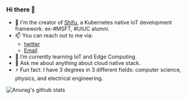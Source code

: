 ### Hi there 👋

- 🔭 I'm the creator of [Shifu](https://github.com/edgenesis/shifu), a Kubernetes native IoT development framework. ex-#MSFT, #UIUC alumni.
- 📫 You can reach out to me via:
  - [twitter](https://twitter.com/YongliChen)
  - [Email](yonglichen@edgenesis.com)
- 🌱 I’m currently learning IoT and Edge Computing.
- 💬 Ask me about anything about cloud native stack.
- ⚡ Fun fact: I have 3 degrees in 3 different fields: computer science, physics, and electrical engineering.

![Anurag's github stats](https://github-readme-stats.vercel.app/api?username=saiyan86)
